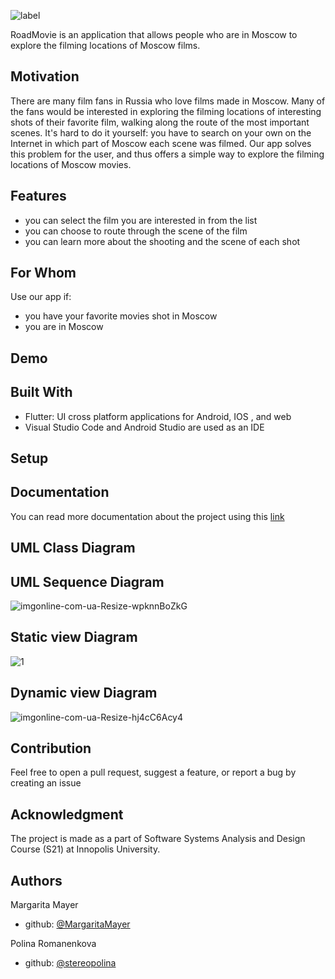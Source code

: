 ![label](https://user-images.githubusercontent.com/69847456/136664962-307bb12a-6be0-4651-8317-773ef1357bb5.jpg)

RoadMovie is an application that allows people who are in Moscow to explore the filming locations of Moscow films.

## Motivation
There are many film fans in Russia who love films made in Moscow. Many of the fans would be interested in exploring the filming locations of interesting shots of their favorite film, walking along the route of the most important scenes. It's hard to do it yourself: you have to search on your own on the Internet in which part of Moscow each scene was filmed. Our app solves this problem for the user, and thus offers a simple way to explore the filming locations of Moscow movies.

## Features
-   you can select the film you are interested in from the list
-   you can choose to route through the scene of the film
-   you can learn more about the shooting and the scene of each shot

## For Whom
Use our app if:
-   you have your favorite movies shot in Moscow
-   you are in Moscow

## Demo 

## Built With
-   Flutter: UI cross platform applications for Android, IOS , and web
-   Visual Studio Code and Android Studio are used as an IDE

## Setup

## Documentation
You can read more documentation about the project using this [link](https://docs.google.com/document/d/1J3uiANWerFxjVFidI1HKw_nZxwh-PrAqBGSBybsXumU/edit?usp=sharing)

## UML Class Diagram

## UML Sequence Diagram
![imgonline-com-ua-Resize-wpknnBoZkG](https://user-images.githubusercontent.com/69847456/136694708-9726ecc1-10f6-4639-965a-c910d872d99a.jpg)

## Static view Diagram
![1](https://user-images.githubusercontent.com/69847456/136613803-9edded63-893b-4862-ba57-51f54cb8cf21.png)
## Dynamic view Diagram
![imgonline-com-ua-Resize-hj4cC6Acy4](https://user-images.githubusercontent.com/69847456/136694755-5caf3a96-6edd-4149-97c5-367262c7e077.jpg)

## Contribution
Feel free to open a pull request, suggest a feature, or report a bug by creating an issue

## Acknowledgment

The project is made as a part of Software Systems Analysis and Design Course (S21) at Innopolis University.

## Authors

Margarita Mayer

-   github: [@MargaritaMayer](https://github.com/MargaritaMayer)

Polina Romanenkova

-   github: [@stereopolina](https://github.com/stereopolina)
